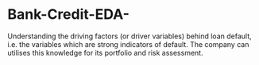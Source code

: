 # Bank-Credit-EDA-
Understanding the driving factors (or driver variables) behind loan default, i.e. the variables which are strong indicators of default.  The company can utilises this knowledge for its portfolio and risk assessment.
